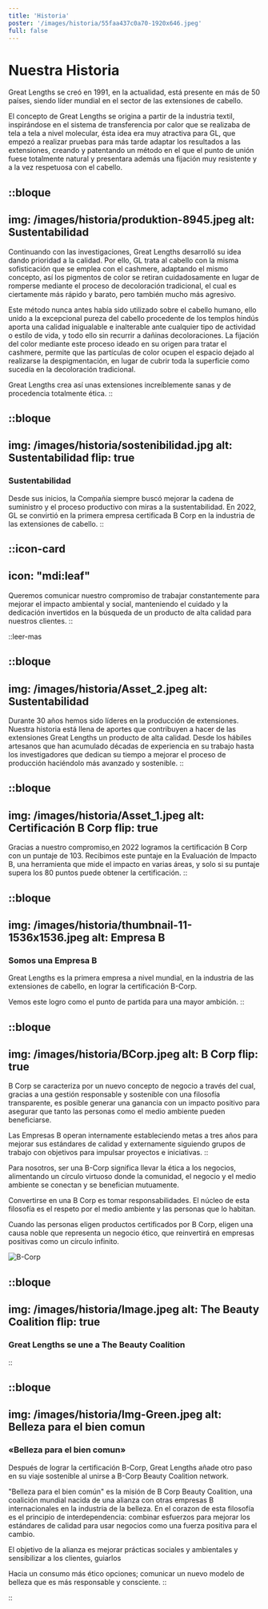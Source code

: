 ```yaml
---
title: 'Historia'
poster: '/images/historia/55faa437c0a70-1920x646.jpeg'
full: false
---
```


# Nuestra Historia

Great Lengths se creó en 1991, en la actualidad, está presente en más de 50 países, siendo líder mundial en el sector de las extensiones de cabello.

El concepto de Great Lengths se origina a partir de la industria textil, inspirándose en el sistema de transferencia por calor que se realizaba de tela a tela a nivel molecular, ésta idea era muy atractiva para GL, que empezó a realizar pruebas para más tarde adaptar los resultados a las extensiones, creando y patentando un método en el que el punto de unión fuese totalmente natural y presentara además una fijación muy resistente y a la vez respetuosa con el cabello.

::bloque
---
img: /images/historia/produktion-8945.jpeg
alt: Sustentabilidad
---

Continuando con las investigaciones, Great Lengths desarrolló su idea dando prioridad a la calidad. Por ello, GL trata al cabello con la misma sofisticación que se emplea con el cashmere, adaptando el mismo concepto, así los pigmentos de color se retiran cuidadosamente en lugar de romperse mediante el proceso de decoloración tradicional, el cual es ciertamente más rápido y barato, pero también mucho más agresivo.

Este método nunca antes había sido utilizado sobre el cabello humano, ello unido a la excepcional pureza del cabello procedente de los templos hindús aporta una calidad inigualable e inalterable ante cualquier tipo de actividad o estilo de vida, y todo ello sin recurrir a dañinas decoloraciones. La fijación del color mediante este proceso ideado en su origen para tratar el cashmere, permite que las partículas de color ocupen el espacio dejado al realizarse la despigmentación, en lugar de cubrir toda la superficie como sucedía en la decoloración tradicional.

Great Lengths crea así unas extensiones increíblemente sanas y de procedencia totalmente ética.
::

::bloque
---
img: /images/historia/sostenibilidad.jpg
alt: Sustentabilidad
flip: true
---

### Sustentabilidad

Desde sus inicios, la Compañía siempre buscó mejorar la cadena de suministro y el proceso productivo con miras a la sustentabilidad. En 2022, GL se convirtió en la primera empresa certificada B Corp en la industria de las extensiones de cabello.
::

::icon-card
---
icon: "mdi:leaf"
---
Queremos comunicar nuestro compromiso de trabajar constantemente para mejorar el impacto ambiental y social, manteniendo el cuidado y la dedicación invertidos en la búsqueda de un producto de alta calidad para nuestros clientes.
::

::leer-mas

::bloque
---
img: /images/historia/Asset_2.jpeg
alt: Sustentabilidad
---

Durante 30 años hemos sido líderes en la producción de extensiones. Nuestra historia está llena de aportes que contribuyen a hacer de las extensiones Great Lengths un producto de alta calidad. Desde los hábiles artesanos que han acumulado décadas de experiencia en su trabajo hasta los investigadores que dedican su tiempo a mejorar el proceso de producción haciéndolo más avanzado y sostenible.
::

::bloque
---
img: /images/historia/Asset_1.jpeg
alt: Certificación B Corp
flip: true
---
Gracias a nuestro compromiso,en 2022 logramos la certificación B Corp con un puntaje de 103. Recibimos este puntaje en la Evaluación de Impacto B, una herramienta que mide el impacto en varias áreas, y solo si su puntaje supera los 80 puntos puede obtener la certificación.
::

::bloque
---
img: /images/historia/thumbnail-11-1536x1536.jpeg
alt: Empresa B
---

### Somos una Empresa B

Great Lengths es la primera empresa a nivel mundial, en la industria de las extensiones de cabello, en lograr la certificación B-Corp.

Vemos este logro como el punto de partida para una mayor ambición.
::

::bloque
---
img: /images/historia/BCorp.jpeg
alt: B Corp
flip: true
---

B Corp se caracteriza por un nuevo concepto de negocio a través del cual, gracias a una gestión responsable y sostenible con una filosofía transparente, es posible generar una ganancia con un impacto positivo para asegurar que tanto las personas como el medio ambiente pueden beneficiarse.

Las Empresas B operan internamente estableciendo metas a tres años para mejorar sus estándares de calidad y externamente siguiendo grupos de trabajo con objetivos para impulsar proyectos e iniciativas.
::

Para nosotros, ser una B-Corp significa llevar la ética a los negocios, alimentando un círculo virtuoso donde la comunidad, el negocio y el medio ambiente se conectan y se benefician mutuamente.

Convertirse en una B Corp es tomar responsabilidades. El núcleo de esta filosofía es el respeto por el medio ambiente y las personas que lo habitan.

Cuando las personas eligen productos certificados por B Corp, eligen una causa noble que representa un negocio ético, que reinvertirá en empresas positivas como un círculo infinito.

![B-Corp](/images/historia/artwork-02-eng.jpeg)

::bloque
---
img: /images/historia/Image.jpeg
alt: The Beauty Coalition
flip: true
---

### Great Lengths se une a The Beauty Coalition

::

::bloque
---
img: /images/historia/Img-Green.jpeg
alt: Belleza para el bien comun
---

### «Belleza para el bien comun»

Después de lograr la certificación B-Corp, Great Lengths añade otro paso en su viaje sostenible al unirse a B-Corp Beauty Coalition network.

"Belleza para el bien común" es la misión de B Corp Beauty Coalition, una coalición mundial nacida de una alianza con otras empresas B internacionales en la industria de la belleza. En el corazon de esta filosofía es el principio de interdependencia: combinar esfuerzos para mejorar los estándares de calidad para usar negocios como una fuerza positiva para el cambio.

El objetivo de la alianza es mejorar prácticas sociales y ambientales y sensibilizar a los clientes, guiarlos

Hacia un consumo más ético opciones; comunicar un nuevo modelo de belleza que es más responsable y consciente.
::

::
